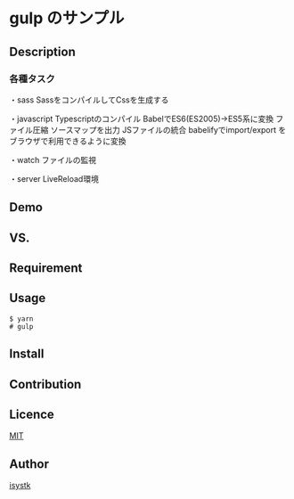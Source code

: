   gulp のサンプル
====

## Description

### 各種タスク

・sass
SassをコンパイルしてCssを生成する

・javascript
Typescriptのコンパイル
BabelでES6(ES2005)→ES5系に変換
ファイル圧縮
ソースマップを出力
JSファイルの統合
babelifyでimport/export をブラウザで利用できるように変換

・watch
ファイルの監視

・server
LiveReload環境


## Demo

## VS. 

## Requirement

## Usage

```
$ yarn
# gulp
```

## Install

## Contribution

## Licence

[MIT](https://github.com/isystk/gulp-sample/LICENCE)

## Author

[isystk](https://github.com/isystk)



